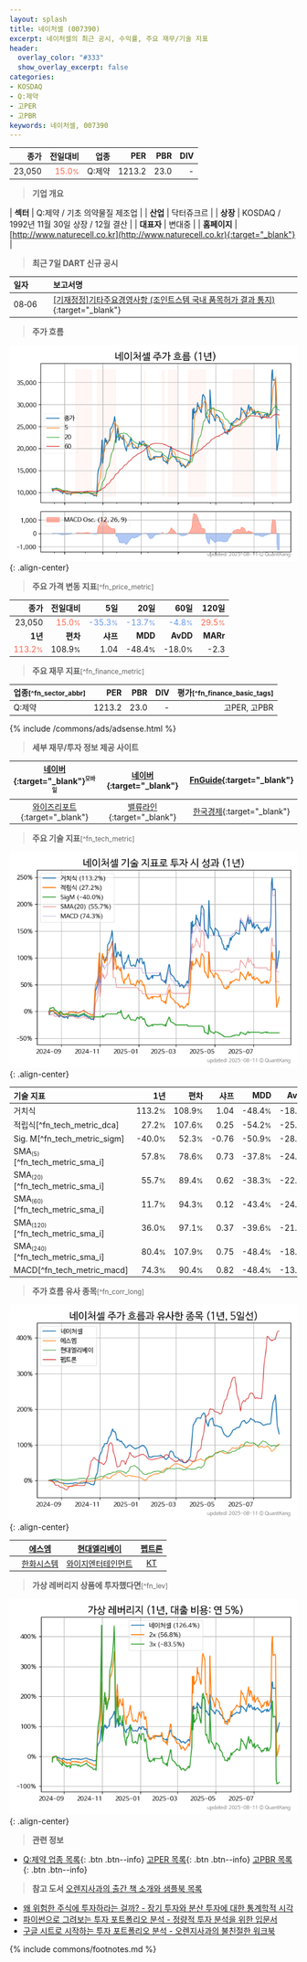 ```yaml
---
layout: splash
title: 네이처셀 (007390)
excerpt: 네이처셀의 최근 공시, 수익률, 주요 재무/기술 지표
header:
  overlay_color: "#333"
  show_overlay_excerpt: false
categories:
- KOSDAQ
- Q:제약
- 고PER
- 고PBR
keywords: 네이처셀, 007390
---
```


| **종가** | **전일대비** | **업종** | **PER** | **PBR** | **DIV** |
| -------: | -----------: | -------: | ------: | ------: | ------: |
| 23,050 | <span style="color: tomato">15.0<small>%</small></span> | Q:제약 | 1213.2 | 23.0 | - |

<!-- more -->


> **기업 개요**<a id="company"></a>

| <span style="white-space:nowrap;">**섹터**</span> | Q:제약 / 기초 의약물질 제조업 |
| <span style="white-space:nowrap;">**산업**</span> | 닥터쥬크르 |
| <span style="white-space:nowrap;">**상장**</span> | KOSDAQ / 1992년 11월 30일 상장 / 12월 결산 |
| <span style="white-space:nowrap;">**대표자**</span> | 변대중 |
| <span style="white-space:nowrap;">**홈페이지**</span> | [http://www.naturecell.co.kr](http://www.naturecell.co.kr){:target="_blank"} |


> **최근 7일 DART 신규 공시**<a id="dart"></a>

| **일자** |      | **보고서명** |
| :------- | :--- | :----------- |
| 08&#x2011;06 | | [[기재정정]기타주요경영사항              (조인트스템 국내 품목허가 결과 통지)](https://dart.fss.or.kr/dsaf001/main.do?rcpNo=20250806900002){:target="_blank"} |


> **주가 흐름**<a id="price"></a>

![007390](/stock/images/007390.png){: .align-center}


> **주요 가격 변동 지표**<small>[^fn_price_metric]</small>

| **종가** | **전일대비** | **5일** | **20일** | **60일** | **120일** |
| -------: | -----------: | ------: | -------: | -------: | --------: |
| 23,050 | <span style="color: tomato">15.0<small>%</small></span> | <span style="color: cornflowerblue">-35.3<small>%</small></span> | <span style="color: cornflowerblue">-13.7<small>%</small></span> | <span style="color: cornflowerblue">-4.8<small>%</small></span> | <span style="color: tomato">29.5<small>%</small></span> |
| **1년** | **편차** | **샤프** | **MDD** | **AvDD** | **MARr** |
| <span style="color: tomato">113.2<small>%</small></span> | 108.9<small>%</small> | 1.04 | -48.4<small>%</small> | -18.0<small>%</small> | -2.3 |


> **주요 재무 지표**<small>[^fn_finance_metric]</small>

| **업종**<small>[^fn_sector_abbr]</small> | **PER** | **PBR** | **DIV** | **평가**<small>[^fn_finance_basic_tags]</small> |
| :--------------------------------------- | ------: | ------: | ------: | ----------------------------------------------: |
| Q:제약 | 1213.2 | 23.0 | - | 고PER, 고PBR |



{% include /commons/ads/adsense.html %}

> **세부 재무/투자 정보 제공 사이트**

| [네이버](https://m.stock.naver.com/domestic/stock/007390/finance/summary){:target="_blank"}<sup><small>모바일</small></sup> | [네이버](https://finance.naver.com/item/coinfo.naver?code=007390){:target="_blank"} | [FnGuide](https://comp.fnguide.com/SVO2/ASP/SVD_Invest.asp?gicode=A007390&MenuYn=Y){:target="_blank"} |
| :---: | :---: | :---: |
| [와이즈리포트](https://comp.wisereport.co.kr/company/c1040001.aspx?cmp_cd=007390){:target="_blank"} | [밸류라인](https://www.valueline.co.kr/finance/summary/007390){:target="_blank"} | [한국경제](https://markets.hankyung.com/stock/007390/financial-summary){:target="_blank"} |


> **주요 기술 지표**<small>[^fn_tech_metric]</small>


![007390](/stock/images/007390_tech.png){: .align-center}

| **기술 지표** | **1년** | **편차** | **샤프** | **MDD** | **AvDD** |
| :------------ | ------: | -----------: | -------: | ------: | -------: |
| 거치식 | 113.2<small>%</small> | 108.9<small>%</small> | 1.04 | -48.4<small>%</small> | -18.0<small>%</small> |
| 적립식[^fn_tech_metric_dca] | 27.2<small>%</small> | 107.6<small>%</small> | 0.25 | -54.2<small>%</small> | -25.1<small>%</small> |
| Sig. M[^fn_tech_metric_sigm] | -40.0<small>%</small> | 52.3<small>%</small> | -0.76 | -50.9<small>%</small> | -28.0<small>%</small> |
| SMA<small><sub>(5)</sub></small>[^fn_tech_metric_sma_i] | 57.8<small>%</small> | 78.6<small>%</small> | 0.73 | -37.8<small>%</small> | -24.3<small>%</small> |
| SMA<small><sub>(20)</sub></small>[^fn_tech_metric_sma_i] | 55.7<small>%</small> | 89.4<small>%</small> | 0.62 | -38.3<small>%</small> | -22.0<small>%</small> |
| SMA<small><sub>(60)</sub></small>[^fn_tech_metric_sma_i] | 11.7<small>%</small> | 94.3<small>%</small> | 0.12 | -43.4<small>%</small> | -24.5<small>%</small> |
| SMA<small><sub>(120)</sub></small>[^fn_tech_metric_sma_i] | 36.0<small>%</small> | 97.1<small>%</small> | 0.37 | -39.6<small>%</small> | -21.2<small>%</small> |
| SMA<small><sub>(240)</sub></small>[^fn_tech_metric_sma_i] | 80.4<small>%</small> | 107.9<small>%</small> | 0.75 | -48.4<small>%</small> | -18.0<small>%</small> |
| MACD[^fn_tech_metric_macd] | 74.3<small>%</small> | 90.4<small>%</small> | 0.82 | -48.4<small>%</small> | -13.4<small>%</small> |


> **주가 흐름 유사 종목**<a id="corr"></a><small>[^fn_corr_long]</small>

![007390](/stock/images/007390_corr.png){: .align-center}

|       | [에스엠](/041510/) | [현대엘리베이](/017800/) | [펩트론](/087010/) |
| :---: | :------------------------------------: | :------------------------------------: | :------------------------------------: |
|       | [한화시스템](/272210/) | [와이지엔터테인먼트](/122870/) | [KT](/030200/) |


> **가상 레버리지 상품에 투자했다면**<a id="2x"></a><small>[^fn_lev]</small>

![007390](/stock/images/007390_2x.png){: .align-center}


> **관련 정보**

- [Q:제약 업종 목록](/stats/sector/kosdaq_업종_제약_종목/){: .btn .btn--info} [고PER 목록](/fn/fn_high_per/){: .btn .btn--info} [고PBR 목록](/fn/fn_high_pbr/){: .btn .btn--info}

> **참고 도서** [오렌지사과의 출간 책 소개와 샘플북 목록](https://kongdori.tistory.com/691)

- [왜 위험한 주식에 투자하라는 걸까? - 장기 투자와 분산 투자에 대한 통계학적 시각](https://kongdori.tistory.com/421)
- [파이썬으로 그려보는 투자 포트폴리오 분석  - 정량적 투자 분석을 위한 입문서](https://kongdori.tistory.com/643)
- [구글 시트로 시작하는 투자 포트폴리오 분석 - 오렌지사과의 불친절한 워크북](https://kongdori.tistory.com/449)


{% include commons/footnotes.md %}